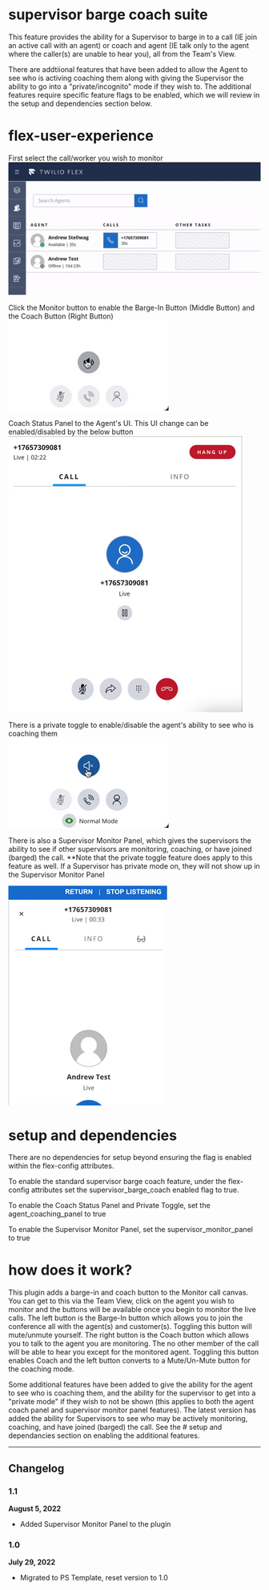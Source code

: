 

# supervisor barge coach suite

This feature provides the ability for a Supervisor to barge in to a call (IE join an active call with an agent) or coach and agent (IE talk only to the agent where the caller(s) are unable to hear you), all from the Team's View.

There are addtiional features that have been added to allow the Agent to see who is activing coaching them along with giving the Supervisor the ability to go into a "private/incognito" mode if they wish to.  The additional features require specific feature flags to be enabled, which we will review in the setup and dependencies section below.

# flex-user-experience

First select the call/worker you wish to monitor  
![Plugin Demo](screenshots/Supervisor-Barge-Coach-Plugin-1.gif)

Click the Monitor button to enable the Barge-In Button (Middle Button) and the Coach Button (Right Button)  
![Plugin Demo](screenshots/Supervisor-Barge-Coach-Plugin-2.gif)

Coach Status Panel to the Agent's UI.  This UI change can be enabled/disabled by the below button 
![Plugin Demo](screenshots/Supervisor-Barge-Coach-Plugin-3.gif)

There is a private toggle to enable/disable the agent's ability to see who is coaching them  
![Plugin Demo](screenshots/Supervisor-Barge-Coach-Plugin-4.gif)

There is also a Supervisor Monitor Panel, which gives the supervisors the ability to see if other supervisors are monitoring, coaching, or have joined (barged) the call.  **Note that the private toggle feature does apply to this feature as well.  If a Supervisor has private mode on, they will not show up in the Supervisor Monitor Panel    

![Plugin Demo](screenshots/Supervisor-Barge-Coach-Plugin-5.gif)


# setup and dependencies

There are no dependencies for setup beyond ensuring the flag is enabled within the flex-config attributes.

To enable the standard supervisor barge coach feature, under the flex-config attributes set the supervisor_barge_coach enabled flag to true.

To enable the Coach Status Panel and Private Toggle, set the agent_coaching_panel to true

To enable the Supervisor Monitor Panel, set the supervisor_monitor_panel to true

# how does it work?

This plugin adds a barge-in and coach button to the Monitor call canvas.  You can get to this via the Team View, click on the agent you wish to monitor and the buttons will be available once you begin to monitor the live calls.  The left button is the Barge-In button which allows you to join the conference all with the agent(s) and customer(s).  Toggling this button will mute/unmute yourself.  The right button is the Coach button which allows you to talk to the agent you are monitoring.  The no other member of the call will be able to hear you except for the monitored agent.  Toggling this button enables Coach and the left button converts to a Mute/Un-Mute button for the coaching mode.

Some additional features have been added to give the ability for the agent to see who is coaching them, and the ability for the supervisor to get into a "private mode" if they wish to not be shown (this applies to both the agent coach panel and supervisor monitor panel features).  The latest version has added the ability for Supervisors to see who may be actively monitoring, coaching, and have joined (barged) the call.  See the # setup and dependancies section on enabling the additional features.

---

## Changelog

### 1.1

**August 5, 2022**

- Added Supervisor Monitor Panel to the plugin

### 1.0

**July 29, 2022**

- Migrated to PS Template, reset version to 1.0